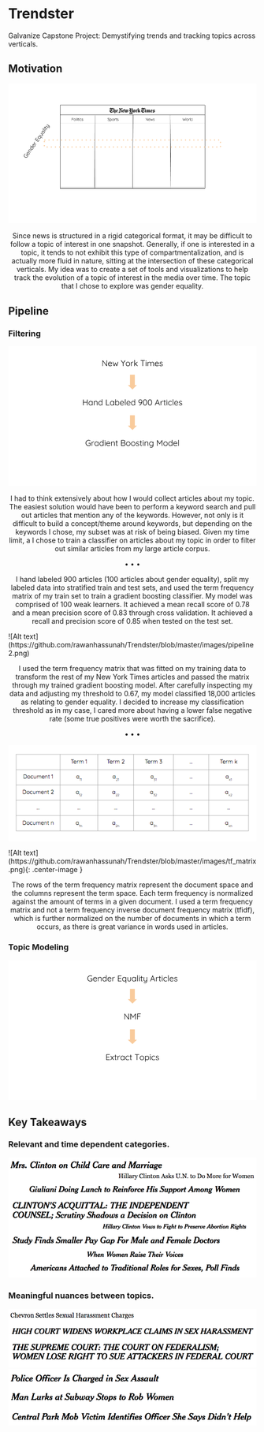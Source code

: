# Trendster
Galvanize Capstone Project: Demystifying trends and tracking topics across verticals.

## Motivation
![Alt text](https://github.com/rawanhassunah/Trendster/blob/master/images/categories.png)
<p align="center"> Since news is structured in a rigid categorical format, it may be difficult to follow a topic of interest in one snapshot. Generally, if one is interested in a topic, it tends to not exhibit this type of compartmentalization, and is actually more fluid in nature, sitting at the intersection of these categorical verticals. My idea was to create a set of tools and visualizations to help track the evolution of a topic of interest in the media over time. The topic that I chose to explore was gender equality. </p>

## Pipeline
### Filtering
![Alt text](https://github.com/rawanhassunah/Trendster/blob/master/images/pipeline1.png)
<p align="center"> I had to think extensively about how I would collect articles about my topic. The easiest solution would have been to perform a keyword search and pull out articles that mention any of the keywords. However, not only is it difficult to build a concept/theme around keywords, but depending on the keywords I chose, my subset was at risk of being biased. Given my time limit, a I chose to train a classifier on articles about my topic in order to filter out similar articles from my large article corpus. </p>
<p align="center"> • • • </p>
<p align="center"> I hand labeled 900 articles (100 articles about gender equality), split my labeled data into stratified train and test sets, and used the term frequency matrix of my train set to train a gradient boosting classifier. My model was comprised of 100 weak learners. It achieved a mean recall score of 0.78 and a mean precision score of 0.83 through cross validation. It achieved a recall and precision score of 0.85 when tested on the test set. </p>
![Alt text](https://github.com/rawanhassunah/Trendster/blob/master/images/pipeline2.png)
<p align="center"> I used the term frequency matrix that was fitted on my training data to transform the rest of my New York Times articles and passed the matrix through my trained gradient boosting model. After carefully inspecting my data and adjusting my threshold to 0.67, my model classified 18,000 articles as relating to gender equality. I decided to increase my classification threshold as in my case, I cared more about having a lower false negative rate (some true positives were worth the sacrifice). </p>
<p align="center"> • • • </p>
<p align="center">
<img align="center" src="https://github.com/rawanhassunah/Trendster/blob/master/images/tf_matrix.png">
</p>
![Alt text](https://github.com/rawanhassunah/Trendster/blob/master/images/tf_matrix.png){: .center-image }
<p align="center"> The rows of the term frequency matrix represent the document space and the columns represent the term space. Each term frequency is normalized against the amount of terms in a given document. I used a term frequency matrix and not a term frequency inverse document frequency matrix (tfidf), which is further normalized on the number of documents in which a term occurs, as there is great variance in words used in articles. </p>

### Topic Modeling
![Alt text](https://github.com/rawanhassunah/Trendster/blob/master/images/pipeline3.png)

## Key Takeaways
### Relevant and time dependent categories.
![Alt text](https://github.com/rawanhassunah/Trendster/blob/master/images/headlines.png)

### Meaningful nuances between topics.
![Alt text](https://github.com/rawanhassunah/Trendster/blob/master/images/lawsuits.png)
![Alt text](https://github.com/rawanhassunah/Trendster/blob/master/images/sh.png)
